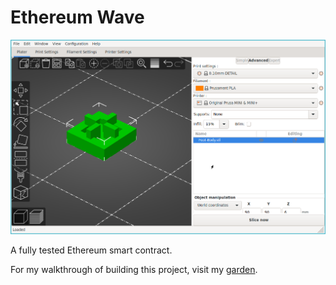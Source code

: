 # Ethereum Wave

![waves demo](./docs/waves-demo.png)

A fully tested Ethereum smart contract. 

For my walkthrough of building this project, visit my [garden](https://portfolio.lomz.me/garden/pages/Buildspace+Project+-+Build+a+Web3+App+with+Solidity+%2B+Ethereum+Smart+Contracts).



